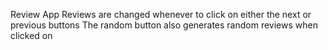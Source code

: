 Review App
Reviews are changed whenever to click on either the next or previous buttons
The random button also generates random reviews when clicked on